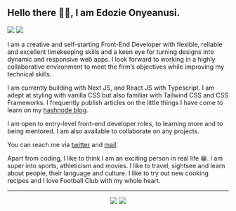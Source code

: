 <h2>Hello there 👋🏾, I am Edozie Onyeanusi.</h2>

![](https://edozie.deno.dev/api/badge?style=flat-square)
<a href = "https://fynnbarr.hashnode.dev/">
<img src="https://img.shields.io/badge/Hashnode-2962FF?style=for-the-badge&logo=hashnode&logoColor=white" /> 
</a>


<p>
I am a creative and self-starting Front-End Developer with flexible, reliable and excellent timekeeping skills and a keen eye for turning designs into dynamic and responsive web apps. I look forward to working in a highly collaborative environment to meet the firm’s objectives while improving my technical skills.

I am currently building with Next JS, and React JS with Typescript. I am adept at styling with vanilla CSS but also familiar with Tailwind CSS and CSS Frameworks. I frequently publish articles on the little things I have come to learn on my <a href = "https://fynnbarr.hashnode.dev/">hashnode blog</a>.
</p>

<p>
I am open to entry-level front-end developer roles, to learning more and to being mentored. I am also available to collaborate on any projects.
</p>

<p>You can reach me via <a href = "https://twitter.com/fynnbarr"> twitter</a> and <a href = "mailto:pyhnnedo@gmail.com">mail</a>.</p>

<p>
Apart from coding, I like to think I am an exciting person in real life 😁. I am super into sports, athleticism and movies. I like to travel, sightsee and learn about people, their language and culture. I like to try out new cooking recipes and I love Football Club with my whole heart.
</p>

<hr/>

<p align = "center">
  <img src = "https://github-readme-stats.vercel.app/api?username=fedozie&show_icons=true&count_private=true&theme=gotham&hide_border=false&bg_color=00000000"/>
  <img src = "https://github-readme-stats.vercel.app/api/top-langs/?username=fedozie&layout=compact&hide_border=false&theme=gotham&bg_color=00000000"/>
</p>



